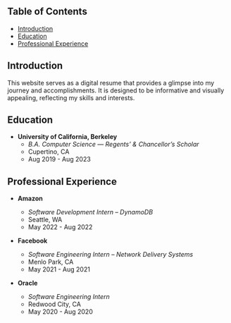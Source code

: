 ## Table of Contents

- [Introduction](#introduction)
- [Education](#education)
- [Professional Experience](#professional-experience)

## Introduction

This website serves as a digital resume that provides a glimpse into my journey and accomplishments. It is designed to be informative and visually appealing, reflecting my skills and interests.

## Education

- **University of California, Berkeley**
  - *B.A. Computer Science — Regents’ & Chancellor’s Scholar*
  - Cupertino, CA
  - Aug 2019 - Aug 2023

## Professional Experience

- **Amazon**
  - *Software Development Intern – DynamoDB*
  - Seattle, WA
  - May 2022 - Aug 2022

- **Facebook**
  - *Software Engineering Intern – Network Delivery Systems*
  - Menlo Park, CA
  - May 2021 - Aug 2021

- **Oracle**
  - *Software Engineering Intern*
  - Redwood City, CA
  - May 2020 - Aug 2020
